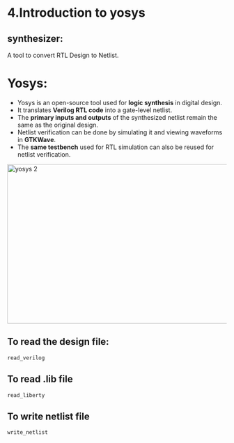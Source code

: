 # 4.Introduction to yosys

## synthesizer:
  A tool to convert RTL Design to Netlist.

# Yosys:
 * Yosys is an open-source tool used for **logic synthesis** in digital design.
* It translates **Verilog RTL code** into a gate-level netlist.
* The **primary inputs and outputs** of the synthesized netlist remain the same as the original design.
* Netlist verification can be done by simulating it and viewing waveforms in **GTKWave**.
* The **same testbench** used for RTL simulation can also be reused for netlist verification.

<img width="1339" height="366" alt="yosys 2" src="https://github.com/user-attachments/assets/f8433465-9320-4ef2-ae6d-a6a85769725a" />

## To read the design file:
  ```
  read_verilog
  ```
## To read .lib file
  ```
  read_liberty
  ```
## To write netlist file
  ```
  write_netlist
  ```

